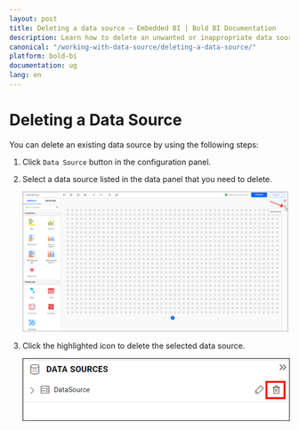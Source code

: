 ```yaml
---
layout: post
title: Deleting a data source – Embedded BI | Bold BI Documentation
description: Learn how to delete an unwanted or inappropriate data source associated with a dashboard in Bold BI Embedded.
canonical: "/working-with-data-source/deleting-a-data-source/"
platform: bold-bi
documentation: ug
lang: en
---
```


# Deleting a Data Source

You can delete an existing data source by using the following steps:

1. Click `Data Source` button in the configuration panel.

2. Select a data source listed in the data panel that you need to delete.

   ![Data button](/static/assets/working-with-datasource/images/databutton.png)

3. Click the highlighted icon to delete the selected data source.

   ![Delete data icon](/static/assets/working-with-datasource/images/deletedataicon.png)

